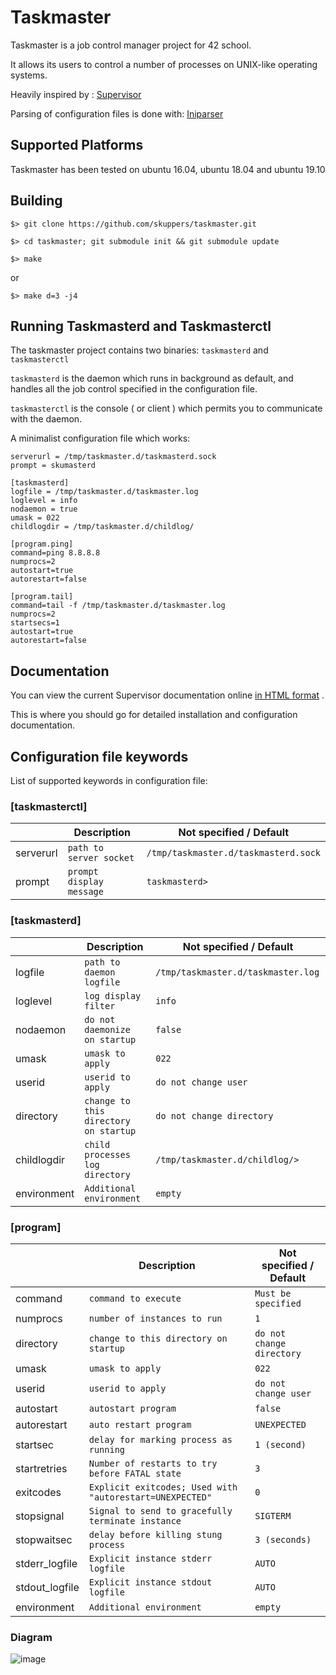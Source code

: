 # Taskmaster

Taskmaster is a job control manager project for 42 school.

It allows its users to control a number of processes on UNIX-like operating systems.

Heavily inspired by : [Supervisor](https://github.com/Supervisor/supervisor)

Parsing of configuration files is done with: [Iniparser](https://github.com/ndevilla/iniparser)


## Supported Platforms

Taskmaster has been tested on ubuntu 16.04, ubuntu 18.04 and ubuntu 19.10

## Building

``$> git clone https://github.com/skuppers/taskmaster.git ``

``$> cd taskmaster; git submodule init && git submodule update``

  
   ``$> make``
   
   or
   
   ``$> make d=3 -j4``
   
   

## Running Taskmasterd and Taskmasterctl
The taskmaster project contains two binaries: `taskmasterd` and `taskmasterctl`

`taskmasterd` is the daemon which runs in background as default, and handles all the job control specified in the configuration file.

`taskmasterctl` is the console ( or client ) which permits you to communicate with the daemon.

A minimalist configuration file which works:
```[taskmasterctl]
serverurl = /tmp/taskmaster.d/taskmasterd.sock
prompt = skumasterd

[taskmasterd]
logfile = /tmp/taskmaster.d/taskmaster.log
loglevel = info
nodaemon = true
umask = 022
childlogdir = /tmp/taskmaster.d/childlog/

[program.ping]
command=ping 8.8.8.8
numprocs=2
autostart=true
autorestart=false

[program.tail]
command=tail -f /tmp/taskmaster.d/taskmaster.log
numprocs=2
startsecs=1
autostart=true
autorestart=false
```


## Documentation

You can view the current Supervisor documentation online [in HTML format](http://supervisord.org/) .

This is where you should go for detailed installation and configuration documentation.


## Configuration file keywords

List of supported keywords in configuration file:
### [taskmasterctl]

|                |Description                          |Not specified / Default                         |
|----------------|-------------------------------|-----------------------------|
|serverurl    |`path to server socket`            |`/tmp/taskmaster.d/taskmasterd.sock`
|prompt          |`prompt display message`            |`taskmasterd>          `  |


### [taskmasterd]
|                |Description                          |Not specified / Default                         |
|----------------|-------------------------------|-----------------------------|
|logfile    |`path to daemon logfile`            |`/tmp/taskmaster.d/taskmaster.log`
|loglevel          |`log display filter`            |`info          `  |
|nodaemon    |`do not daemonize on startup`            |`false`
|umask          |`umask to apply`            |`022          `  |
|userid    |`userid to apply`            |`do not change user`
|directory          |`change to this directory on startup`            |`do not change directory          `  |
|childlogdir          |`child processes log directory`            |`/tmp/taskmaster.d/childlog/>          `  |
|environment          |`Additional environment`	| `empty` |


### [program]
|                |Description                          |Not specified / Default                         |
|----------------|-------------------------------|-----------------------------|
|command    |`command to execute`            |`Must be specified`
|numprocs          |`number of instances to run`            |`1          `  |
|directory    |`change to this directory on startup`            |`do not change directory`
|umask          |`umask to apply`            |`022          `  |
|userid          |`userid to apply`	| `do not change user` |
|autostart    |`autostart program`            |`false`
|autorestart          |`auto restart program`            |`UNEXPECTED          `  |
|startsec          |`delay for marking process as running`            |`1 (second)          `  |
|startretries          |`Number of restarts to try before FATAL state`	| `3` |
|exitcodes          |`Explicit exitcodes; Used with "autorestart=UNEXPECTED"`	| `0` |
|stopsignal          |`Signal to send to gracefully terminate instance`	| `SIGTERM` |
|stopwaitsec          |`delay before killing stung process`	| `3 (seconds)` |
|stderr_logfile          |`Explicit instance stderr logfile`	| `AUTO` |
|stdout_logfile          |`Explicit instance stdout logfile`	| `AUTO` |
|environment          |`Additional environment`	| `empty` |

### Diagram
![image](https://user-images.githubusercontent.com/29956389/82123059-8bd3f080-9797-11ea-8a20-ad15b1051390.png)
